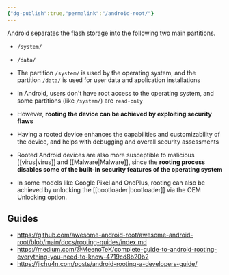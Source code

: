```yaml
---
{"dg-publish":true,"permalink":"/android-root/"}
---
```



Android separates the flash storage into the following two main partitions.

- `/system/`
- `/data/`

- The partition `/system/` is used by the operating system, and the partition `/data/` is used for user data and application installations
- In Android, users don't have root access to the operating system, and some partitions (like `/system/`) are `read-only`
- However, **rooting the device can be achieved by exploiting security flaws**
- Having a rooted device enhances the capabilities and customizability of the device, and helps with debugging and overall security assessments
- Rooted Android devices are also more susceptible to malicious [[virus\|virus]] and [[Malware\|Malware]], since the **rooting process disables some of the built-in security features of the operating system**
- In some models like Google Pixel and OnePlus, rooting can also be achieved by unlocking the [[bootloader\|bootloader]] via the OEM Unlocking option.
## Guides

- https://github.com/awesome-android-root/awesome-android-root/blob/main/docs/rooting-guides/index.md
- https://medium.com/@MeenoTeK/complete-guide-to-android-rooting-everything-you-need-to-know-4719cd8b20b2
- https://jichu4n.com/posts/android-rooting-a-developers-guide/